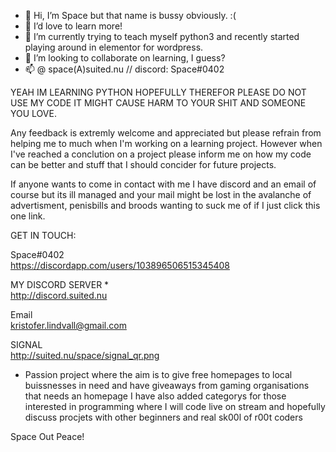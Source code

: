 - 👋 Hi, I’m Space but that name is bussy obviously. :(
- 👀 I’d love to learn more!
- 🌱 I’m currently trying to teach myself python3 and recently started playing around in elementor for wordpress.
- 💞️ I’m looking to collaborate on learning, I guess?
- 📫 @ space(A)suited.nu // discord: Space#0402


YEAH IM LEARNING PYTHON HOPEFULLY THEREFOR PLEASE DO NOT USE MY CODE IT MIGHT CAUSE HARM TO YOUR SHIT AND SOMEONE YOU LOVE.

Any feedback is extremly welcome and appreciated but please refrain from helping me to much when I'm working on a learning project.
However when I've reached a conclution on a project please inform me on how my code can be better and stuff that I should concider for future projects.

If anyone wants to come in contact with me I have discord and an email of course but its ill managed and your mail might be lost in the avalanche of advertisment, penisbills and broods wanting to suck me of if I just click this one link.



GET IN TOUCH:

Space#0402                                                           
https://discordapp.com/users/103896506515345408

MY DISCORD SERVER  *                                                  
http://discord.suited.nu

Email                                                                
kristofer.lindvall@gmail.com

SIGNAL                                                              
http://suited.nu/space/signal_qr.png               





* Passion project where the aim is to give free homepages to local buissnesses in need and have giveaways from gaming organisations that needs an homepage
I have also added categorys for those interested in programming where I will code live on stream and hopefully discuss procjets with other beginners and real sk00l of r00t coders





Space
Out
Peace!

<!---
Spaceinuface/Spaceinuface is a ✨ special ✨ repository because its `README.md` (this file) appears on your GitHub profile.
You can click the Preview link to take a look at your changes.
--->
